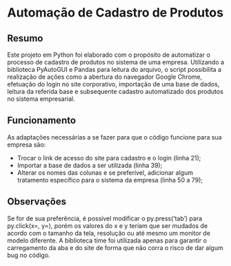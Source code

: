 # Automação de Cadastro de Produtos

## Resumo
Este projeto em Python foi elaborado com o propósito de automatizar o processo de cadastro de produtos no sistema de uma empresa. Utilizando a biblioteca PyAutoGUI e Pandas para leitura do arquivo, o script possibilita a realização de ações como a abertura do navegador Google Chrome, efetuação do login no site corporativo, importação de uma base de dados, leitura da referida base e subsequente cadastro automatizado dos produtos no sistema empresarial.
## Funcionamento
As adaptações necessárias a se fazer para que o código funcione para sua empresa são:
- Trocar o link de acesso do site para cadastro e o login (linha 21);
- Importar a base de dados a ser utilizada (linha 39); 
- Alterar os nomes das colunas e se preferível, adicionar algum tratamento específico para o sistema da empresa (linha 50 a 79);
## Observações
Se for de sua preferência, é possível modificar o py.press(‘tab’) para py.click(x=, y=), porém os valores do x e y teriam que ser mudados de acordo com o tamanho da tela, resolução ou até mesmo um monitor de modelo diferente.
A biblioteca time foi utilizada apenas para garantir o carregamento da aba e do site de forma que não corra o risco de dar algum bug no código.

 
